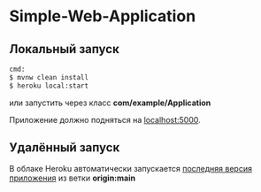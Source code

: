 # Simple-Web-Application

## Локальный запуск


```sh
cmd:
$ mvnw clean install
$ heroku local:start
```
или запустить через класс <b> com/example/Application </b>

Приложение должно подняться на [localhost:5000](http://localhost:5000/).

## Удалённый запуск

В облаке Heroku автоматически запускается [последняя версия приложения](https://some-little-project.herokuapp.com/) из ветки <b>origin:main</b>

